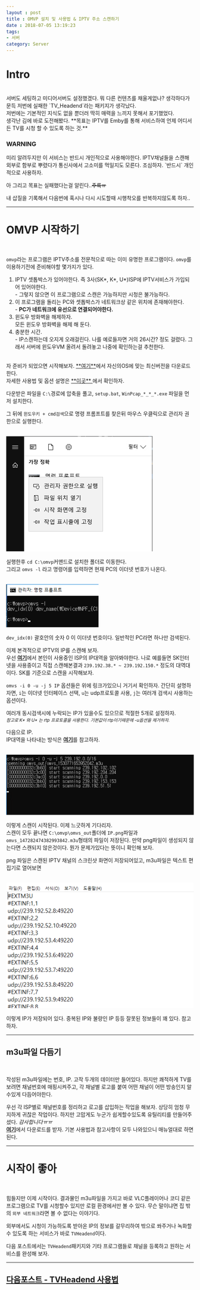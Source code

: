```yaml
---
layout : post
title : OMVP 설치 및 사용법 & IPTV 주소 스캔하기
date : 2018-07-05 13:19:23
tags:
- 서버
category: Server
---
```


# Intro
<br>
서버도 세팅하고 미디어서버도 설정했겠다. 뭐 다른 컨텐츠를 채울게없나? 생각하다가 문득 저번에 실패한 `TV_Headend`라는 패키지가 생각났다.<br>
저번에는 기본적인 지식도 없을 뿐더러 딱히 매력을 느끼지 못해서 포기했었다.<br>생각난 김에 바로 도전해봤다. **목표는 IPTV를 Emby를 통해 서비스하여 언제 어디서든 TV를 시청 할 수 있도록 하는 것.**<br>

<h3>WARNING</h3>
미리 알려두지만 이 서비스는 반드시 개인적으로 사용해야한다. IPTV채널들을 스캔해 외부로 함부로 뿌렸다가 통신사에서 고소미를 먹일지도 모른다. 조심하자. `반드시` 개인적으로 사용하자.

아 그리고 목표는 실패했다는걸 알린다..~~주륵ㅠ~~
<br>

내 삽질을 기록해서 다음번에 혹시나 다시 시도할때 시행착오를 반복하지않도록 하자..

---

# OMVP 시작하기
<br>

`omvp`라는 프로그램은 IPTV주소를 전문적으로 따는 이미 유명한 프로그램이다. `omvp`를 이용하기전에 준비해야할 몇가지가 있다.<br>

1. IPTV 셋톱박스가 있어야한다. 즉 3사(SK\*, K\*, U\*)ISP에 IPTV서비스가 가입되어 있어야한다.<br>- 그렇지 않으면 이 프로그램으로 스캔은 가능하지만 시청은 불가능하다.
2. 이 프로그램을 돌리는 PC와 셋톱박스가 네트워크상 같은 위치에 존재해야한다.<br>- **PC가 네트워크에 유선으로 연결되어야한다.**
3. 윈도우 방화벽을 해제하자.<br>모든 윈도우 방화벽을 해제 해 둔다.
4. 충분한 시간.<br>- IP스캔하는데 오지게 오래걸린다. 나를 예로들자면 거의 26시간? 정도 걸렸다. 그래서 서버에 윈도우VM 올려서 돌려놓고 나중에 확인하는걸 추천한다.

<br>
자 준비가 되었으면 시작해보자. <a href="https://ohhara.sarang.net/omvp/bin/" target="_blank"> **여기**</a>에서 자신의OS에 맞는 최신버전을 다운로드한다.<br>자세한 사용법 및 옵션 설명은 <a href="https://bitbucket.org/ohhara/ohmulticastvideoscanner" target="_blank"> **이곳** </a>에서 확인하자.

다운받은 파일을 `C:\`경로에 압축을 풀고, `setup.bat`, `WinPcap_*_*_*.exe` 파일을 먼저 설치한다.

그 뒤에 `윈도우키 + cmd검색`으로 명령 프롬프트를 찾은뒤 마우스 우클릭으로 관리자 권한으로 실행한다.
<br><br>

![img1](https://github.com/cozy-ho/cozy-ho.github.io/blob/master/images/_post-18-07-05-01.png?raw=true)
<br>

실행한후 `cd C:\omvp`커맨드로 설치한 폴더로 이동한다.<br>그리고 `omvs -l` 라고 명령어를 입력하면 현재 PC의 이더넷 번호가 나온다.
<br><br>

![img2](https://github.com/cozy-ho/cozy-ho.github.io/blob/master/images/_post-18-07-05-02.png?raw=true)
<br>

`dev_idx(0)` 괄호안의 숫자 0 이 이더넷 번호이다. 일반적인 PC라면 하나만 검색된다.
<br>

이제 본격적으로 IPTV의 IP를 스캔해 보자.<br>우선 <a href="https://www.netmanias.com/ko/?m=view&id=oneshot&no=7536" target="_blank">**여기**</a>에서 본인이 사용중인 ISP의 IP대역을 알아봐야한다. 나로 예를들면 SK인터넷을 사용중이고 직접 스캔해본결과 `239.192.38.* ~ 239.192.150.*` 정도의 대역대 이다. SK를 기준으로 스캔을 시작해보자.

`omvs -i 0 -u -j 5 IP` 옵션들은 위에 링크가있으니 거기서 확인하자. 간단히 설명하자면, `i`는 이더넷 인터페이스 선택, `u`는 udp프로토콜 사용, `j`는 여러개 검색시 사용하는 옵션이다.

여러개 동시검색시에 누락되는 IP가 있을수도 있으므로 적절한 5개로 설정하자.<br><small>*참고로 K\* 와 U\* 는 rtp 프로토콜을 사용한다. 기본값이 rtp이기때문에 -u옵션을 제거하자.*</small>
<br>

다음으로 IP.<br>IP대역을 나타내는 방식은 <a href="https://ko.wikipedia.org/wiki/%EB%84%A4%ED%8A%B8%EC%9B%8C%ED%81%AC_%ED%81%B4%EB%9E%98%EC%8A%A4" target="_blank">**여기**</a>를 참고하자.
<br><br>

![img3](https://github.com/cozy-ho/cozy-ho.github.io/blob/master/images/_post-18-07-05-03.png?raw=true)
<br>

이렇게 스캔이 시작된다. 이제 느긋하게 기다리자.<br>스캔이 모두 끝나면 `C:\omvp\omvs_out`폴더에 `IP.png`파일과 `omvs_147282474382993842.m3u`형태의 파일이 저장된다. 만약 png파일이 생성되지 않는다면 스캔되지 않은것이다. 뭔가 문제가있다는 뜻이니 확인해 보자.

png 파일은 스캔된 IPTV 채널의 스크린샷 화면이 저장되어있고, m3u파일은 텍스트 편집기로 열어보면
<br><br>

![img4](https://github.com/cozy-ho/cozy-ho.github.io/blob/master/images/_post-18-07-05-04.png?raw=true)
<br>

이렇게 IP가 저장되어 있다. 중복된 IP와 불량인 IP 등등 잘못된 정보들이 꽤 있다. 참고하자.
<br>

---

## m3u파일 다듬기
<br>

작성된 m3u파일에는 번호, IP. 고작 두개의 데이터만 들어있다. 하지만 쾌적하게 TV를 보려면 채널번호에 매핑시켜주고, 각 채널별 로고를 붙여 어떤 채널이 어떤 방송인지 알수있게 다듬어야한다.<br>

우선 각 ISP별로 채널번호를 정리하고 로고를 삽입하는 작업을 해보자. 상당히 엄청 무지하게 귀찮은 작업이다. 하지만 고맙게도 누군가 쉽게할수있도록 유틸리티를 만들어주셨다. *감사합니다ㅠㅠ*<br>
<a href="https://blog.riceworld.info/archives/148" target="_blank">**여기**</a>에서 다운로드를 받자. 기본 사용법과 참고사항이 모두 나와있으니 매뉴얼대로 하면 된다.

---

# 시작이 좋아
<br>

힘들지만 이제 시작이다. 결과물인 m3u파일을 가지고 바로 VLC플레이어나 코디 같은 프로그램으로 TV를 시청할수 있지만 로컬 환경에서만 볼 수 있다. 무슨 말이냐면 집 밖의 `외부 네트워크`라면 볼 수 없다는 이야기다.<br>

외부에서도 시청이 가능하도록 받아온 IP의 정보를 갈무리하여 밖으로 쏴주거나 녹화할수 있도록 하는 서비스가 바로 `TVHeadend`이다.
<br>

다음 포스트에서는 `TVHeadend`패키지와 기타 프로그램들로 채널을 등록하고 원하는 서비스를 완성해 보자.

---

<h2><a href="https://cozy-ho.github.io/server/2018/07/09/TVHeadend-%EC%82%AC%EC%9A%A9%EB%B2%95.html">다음포스트 - TVHeadend 사용법</a></h2>
